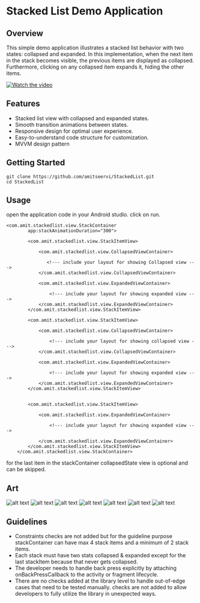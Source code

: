 # Stacked List Demo Application
## Overview
This simple demo application illustrates a stacked list behavior with two states: collapsed and expanded. In this implementation, when the next item in the stack becomes visible, the previous items are displayed as collapsed. Furthermore, clicking on any collapsed item expands it, hiding the other items. 

[![Watch the video](https://github.com/amitseervi/StackedList/blob/main/art/000.png)](https://github.com/amitseervi/StackedList/blob/main/art/recording.mp4)

## Features
- Stacked list view with collapsed and expanded states.
- Smooth transition animations between states.
- Responsive design for optimal user experience.
- Easy-to-understand code structure for customization.
- MVVM design pattern

## Getting Started

```
git clone https://github.com/amitseervi/StackedList.git
cd StackedList
```

## Usage
open the application code in your Android studio. click on run.

```
<com.amit.stackedlist.view.StackContainer
        app:stackAnimationDuration="300">

        <com.amit.stackedlist.view.StackItemView>

            <com.amit.stackedlist.view.CollapsedViewContainer>

               <!--- include your layout for showing Collapsed view --->
            </com.amit.stackedlist.view.CollapsedViewContainer>

            <com.amit.stackedlist.view.ExpandedViewContainer>

                <!--- include your layout for showing expanded view --->
            </com.amit.stackedlist.view.ExpandedViewContainer>
        </com.amit.stackedlist.view.StackItemView>

        <com.amit.stackedlist.view.StackItemView>

            <com.amit.stackedlist.view.CollapsedViewContainer>

                <!--- include your layout for showing collapsed view --->
            </com.amit.stackedlist.view.CollapsedViewContainer>

            <com.amit.stackedlist.view.ExpandedViewContainer>

                <!--- include your layout for showing expanded view --->
            </com.amit.stackedlist.view.ExpandedViewContainer>
        </com.amit.stackedlist.view.StackItemView>


        <com.amit.stackedlist.view.StackItemView>

            <com.amit.stackedlist.view.ExpandedViewContainer>

                <!--- include your layout for showing expanded view --->

            </com.amit.stackedlist.view.ExpandedViewContainer>
        </com.amit.stackedlist.view.StackItemView>
    </com.amit.stackedlist.view.StackContainer>
```

for the last item in the stackContainer collapsedState view is optional and can be skipped.

## Art
![alt text](https://github.com/amitseervi/StackedList/blob/main/art/000.png)
![alt text](https://github.com/amitseervi/StackedList/blob/main/art/001.png)
![alt text](https://github.com/amitseervi/StackedList/blob/main/art/002.png)
![alt text](https://github.com/amitseervi/StackedList/blob/main/art/003.png)
![alt text](https://github.com/amitseervi/StackedList/blob/main/art/004.png)
![alt text](https://github.com/amitseervi/StackedList/blob/main/art/005.png)
![alt text](https://github.com/amitseervi/StackedList/blob/main/art/006.png)


## Guidelines
- Constraints checks are not added but for the guideline purpose stackContainer can have max 4 stack items and a minimum of 2 stack items.
- Each stack must have two stats collapsed & expanded except for the last stackItem  because that never gets collapsed.
- The developer needs to handle back press explicitly by attaching onBackPressCallback to the activity or fragment lifecycle.
- There are no checks added at the library level to handle out-of-edge cases that need to be tested manually. checks are not added to allow developers to fully utilize the library in unexpected ways.
